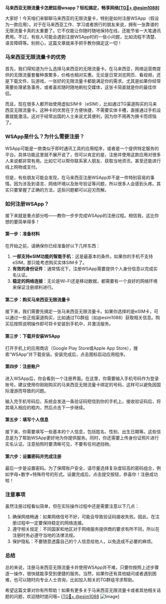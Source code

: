 **马来西亚无限流量卡怎麽註冊wsapp？轻松搞定，畅享网络[[TG💪+ @esim1088](https://t.me/s/esim1088)]**

大家好！今天咱们来聊聊马来西亚的无限流量卡，特别是如何注册WSApp（假设为一款应用）。对于在马来西亚工作、学习或者旅行的朋友来说，拥有一张靠谱的无限流量卡真的太重要了。它不仅能让你随时随地保持在线，还能节省一大笔通讯费用。不过，有些人可能会遇到注册WSApp时的一些小问题，比如流程不清楚、语言障碍等。别担心，这篇文章就来手把手教你搞定这一切！

### 马来西亚无限流量卡的优势

首先，我们得知道为什么选择马来西亚的无限流量卡。在马来西亚，网络运营商提供的无限流量套餐种类繁多，价格也相对实惠。无论是日常浏览网页、看视频，还是下载文件、玩游戏，一张好的无限流量卡都能满足你的需求。尤其是如果你经常需要处理紧急事务，或者喜欢随时随地刷社交媒体，这张卡简直就是你的最佳伴侣。

而且，现在很多人都开始使用虚拟SIM卡（eSIM），比如通过TG渠道购买的马来西亚无限流量卡。这种卡的优势在于方便快捷，不需要实体卡槽，直接通过手机设置就能激活。这对于经常出国的人士来说尤其便利，因为你不用再为换卡而烦恼了。

### WSApp是什么？为什么需要注册？

WSApp可能是一款类似于即时通讯工具的应用程序，或者是一个提供特定服务的平台。具体功能这里就不展开说了，但可以肯定的是，注册并使用这款应用对很多人来说都非常有用。比如它可以帮你联系家人朋友、获取当地资讯，甚至还能进行线上购物或支付。

但是，有些朋友可能会发现，在马来西亚注册WSApp并不是一件特别容易的事情。因为涉及到语言、网络环境以及账号验证等问题，所以很多人会感到头疼。其实只要掌握了正确的方法，这些问题都可以迎刃而解。

### 如何注册WSApp？

接下来就是重点部分啦——教你一步步完成WSApp的注册过程。相信我，这比你想的要简单得多！

#### 第一步：准备材料

在开始之前，请确保你已经准备好以下几样东西：

1. **一部支持eSIM功能的智能手机**：这是最基本的条件。如果你的手机不支持eSIM，那只能考虑购买实体SIM卡了。
2. **有效的身份证件**：通常情况下，注册WSApp需要提供个人身份信息以完成实名认证。
3. **稳定的网络连接**：无论是Wi-Fi还是移动数据，都需要有一个良好的网络环境来保证注册顺利进行。

#### 第二步：购买马来西亚无限流量卡

接下来，我们需要先搞定一张马来西亚无限流量卡。如果你选择的是eSIM卡，可以通过一些正规渠道购买，比如通过TG群组（如@esim1088）获取相关信息。购买后按照说明操作即可将卡安装到手机中，并激活服务。

#### 第三步：下载并安装WSApp

打开手机上的应用商店（Google Play Store或Apple App Store），搜索“WSApp”并下载安装。安装完成后，点击图标启动应用程序。

#### 第四步：注册账户

进入WSApp后，你会看到一个注册界面。在这里，你需要输入手机号码作为登录账号。建议使用你刚刚购买的马来西亚无限流量卡绑定的号码，这样可以避免因国际漫游而导致的问题。

输入完手机号码后，系统会发送一条验证码短信到你的手机上。接收验证码后，将其填入相应的框内，然后点击下一步继续。

#### 第五步：填写个人信息

接下来，你需要填写一些基本的个人信息，包括姓名、性别、出生日期等。这些信息是为了帮助WSApp更好地为你提供服务。同时，你还需要上传身份证照片进行实名认证。注意拍照时要清晰可见，不要有任何遮挡物。

#### 第六步：设置密码并完成注册

最后一步是设置密码。为了保障账户安全，请尽量选择复杂度较高的密码组合，例如字母+数字+特殊符号的形式。设置完成后，点击提交按钮，恭喜你！注册成功啦！

### 注意事项

虽然注册过程看似简单，但在实际操作过程中还是需要注意以下几点：

1. 确保网络畅通：如果网络信号不好，可能会导致验证码接收失败。因此，在注册过程中一定要保持稳定的网络连接。
2. 遵守相关规定：不同国家和地区对于网络服务提供商的要求有所不同，所以在注册时务必遵守当地的法律法规。
3. 保护隐私：不要随意透露自己的个人信息给他人，以免造成不必要的麻烦。

### 总结

总的来说，注册马来西亚无限流量卡并使用WSApp并不难，只要你按照上述步骤逐一操作，很快就能享受到便捷的服务。当然，如果你还有其他疑问或者遇到困难，也可以随时向专业人士咨询，比如加入相关的TG群组寻求帮助。

希望这篇文章对你有所帮助！如果有更多关于马来西亚无限流量卡或者其他相关话题的问题，欢迎随时提问哦~ [[TG💪+ @esim1088](https://t.me/s/esim1088) ![Image](https://i.postimg.cc/4NQfJmqS/Snipaste-2025-05-13-00-14-12.png)]